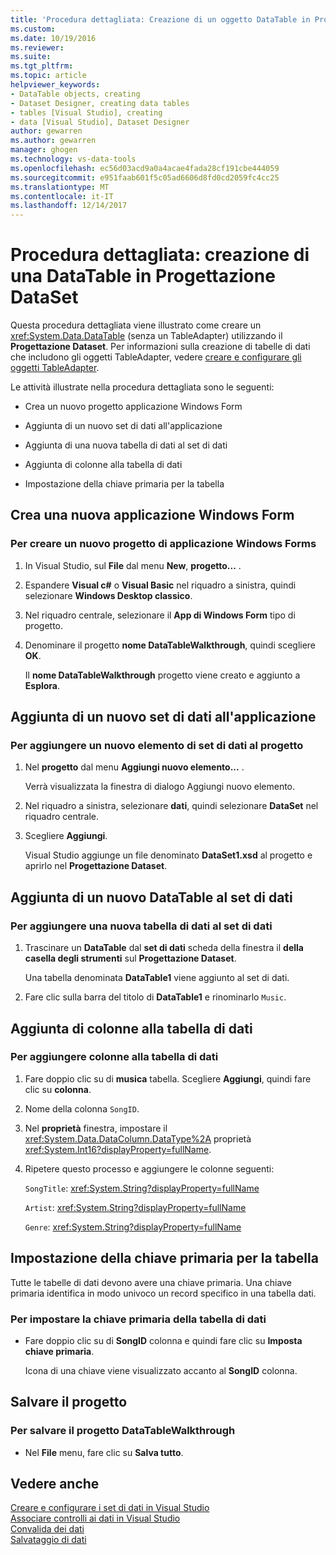 ```yaml
---
title: 'Procedura dettagliata: Creazione di un oggetto DataTable in Progettazione Dataset | Documenti Microsoft'
ms.custom: 
ms.date: 10/19/2016
ms.reviewer: 
ms.suite: 
ms.tgt_pltfrm: 
ms.topic: article
helpviewer_keywords:
- DataTable objects, creating
- Dataset Designer, creating data tables
- tables [Visual Studio], creating
- data [Visual Studio], Dataset Designer
author: gewarren
ms.author: gewarren
manager: ghogen
ms.technology: vs-data-tools
ms.openlocfilehash: ec56d03acd9a0a4acae4fada28cf191cbe444059
ms.sourcegitcommit: e951faab601f5c05ad6606d8fd0cd2059fc4cc25
ms.translationtype: MT
ms.contentlocale: it-IT
ms.lasthandoff: 12/14/2017
---
```

# <a name="walkthrough-creating-a-datatable-in-the-dataset-designer"></a>Procedura dettagliata: creazione di una DataTable in Progettazione DataSet

Questa procedura dettagliata viene illustrato come creare un <xref:System.Data.DataTable> (senza un TableAdapter) utilizzando il **Progettazione Dataset**. Per informazioni sulla creazione di tabelle di dati che includono gli oggetti TableAdapter, vedere [creare e configurare gli oggetti TableAdapter](../data-tools/create-and-configure-tableadapters.md).  

Le attività illustrate nella procedura dettagliata sono le seguenti:  

-   Crea un nuovo progetto applicazione Windows Form  

-   Aggiunta di un nuovo set di dati all'applicazione  

-   Aggiunta di una nuova tabella di dati al set di dati  

-   Aggiunta di colonne alla tabella di dati  

-   Impostazione della chiave primaria per la tabella  

## <a name="creating-a-new-windows-forms-application"></a>Crea una nuova applicazione Windows Form

### <a name="to-create-a-new-windows-forms-application-project"></a>Per creare un nuovo progetto di applicazione Windows Forms  
  
1. In Visual Studio, sul **File** dal menu **New**, **progetto...** .  
  
2. Espandere **Visual c#** o **Visual Basic** nel riquadro a sinistra, quindi selezionare **Windows Desktop classico**.  

3. Nel riquadro centrale, selezionare il **App di Windows Form** tipo di progetto.  

4. Denominare il progetto **nome DataTableWalkthrough**, quindi scegliere **OK**. 
  
     Il **nome DataTableWalkthrough** progetto viene creato e aggiunto a **Esplora**.  

## <a name="adding-a-new-dataset-to-the-application"></a>Aggiunta di un nuovo set di dati all'applicazione

### <a name="to-add-a-new-dataset-item-to-the-project"></a>Per aggiungere un nuovo elemento di set di dati al progetto  
  
1.  Nel **progetto** dal menu **Aggiungi nuovo elemento...** .  
  
     Verrà visualizzata la finestra di dialogo Aggiungi nuovo elemento.  
  
2.  Nel riquadro a sinistra, selezionare **dati**, quindi selezionare **DataSet** nel riquadro centrale.  
  
3.  Scegliere **Aggiungi**.  
  
     Visual Studio aggiunge un file denominato **DataSet1.xsd** al progetto e aprirlo nel **Progettazione Dataset**.  

## <a name="adding-a-new-datatable-to-the-dataset"></a>Aggiunta di un nuovo DataTable al set di dati  

### <a name="to-add-a-new-data-table-to-the-dataset"></a>Per aggiungere una nuova tabella di dati al set di dati  
  
1.  Trascinare un **DataTable** dal **set di dati** scheda della finestra il **della casella degli strumenti** sul **Progettazione Dataset**.  
  
     Una tabella denominata **DataTable1** viene aggiunto al set di dati.  
   
2.  Fare clic sulla barra del titolo di **DataTable1** e rinominarlo `Music`.  

## <a name="adding-columns-to-the-datatable"></a>Aggiunta di colonne alla tabella di dati

### <a name="to-add-columns-to-the-datatable"></a>Per aggiungere colonne alla tabella di dati  
  
1.  Fare doppio clic su di **musica** tabella. Scegliere **Aggiungi**, quindi fare clic su **colonna**.  
  
2.  Nome della colonna `SongID`.  
  
3.  Nel **proprietà** finestra, impostare il <xref:System.Data.DataColumn.DataType%2A> proprietà <xref:System.Int16?displayProperty=fullName>.  
  
4.  Ripetere questo processo e aggiungere le colonne seguenti:  
  
     `SongTitle`: <xref:System.String?displayProperty=fullName>  
  
     `Artist`: <xref:System.String?displayProperty=fullName>  
  
     `Genre`: <xref:System.String?displayProperty=fullName>  
  
## <a name="setting-the-primary-key-for-the-table"></a>Impostazione della chiave primaria per la tabella

Tutte le tabelle di dati devono avere una chiave primaria. Una chiave primaria identifica in modo univoco un record specifico in una tabella dati.  
  
### <a name="to-set-the-primary-key-of-the-data-table"></a>Per impostare la chiave primaria della tabella di dati
  
-   Fare doppio clic su di **SongID** colonna e quindi fare clic su **Imposta chiave primaria**.  
  
     Icona di una chiave viene visualizzato accanto al **SongID** colonna.  
  
## <a name="saving-your-project"></a>Salvare il progetto  
  
### <a name="to-save-the-datatablewalkthrough-project"></a>Per salvare il progetto DataTableWalkthrough  
  
-   Nel **File** menu, fare clic su **Salva tutto**.  

## <a name="see-also"></a>Vedere anche

[Creare e configurare i set di dati in Visual Studio](../data-tools/create-and-configure-datasets-in-visual-studio.md)  
[Associare controlli ai dati in Visual Studio](../data-tools/bind-controls-to-data-in-visual-studio.md)  
[Convalida dei dati](../data-tools/validate-data-in-datasets.md)  
[Salvataggio di dati](../data-tools/saving-data.md)